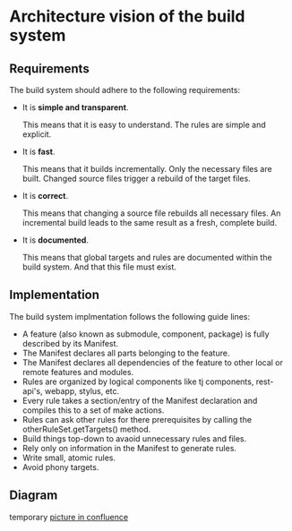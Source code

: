 # Architecture vision of the build system

## Requirements

The build system should adhere to the following requirements:

+ It is __simple and transparent__.

  This means that it is easy to understand. The rules are simple and
  explicit.

+ It is __fast__.

  This means that it builds incrementally. Only the necessary files are
  built. Changed source files trigger a rebuild of the target files.

+ It is __correct__.

  This means that changing a source file rebuilds all necessary files. An incremental
  build leads to the same result as a fresh, complete build.

+ It is __documented__.

  This means that global targets and rules are documented within the build
  system. And that this file must exist.

## Implementation

The build system implmentation follows the following guide lines:

+ A feature (also known as submodule, component, package) is fully
  described by its Manifest.
+ The Manifest declares all parts belonging to the feature.
+ The Manifest declares all dependencies of the feature to other
  local or remote features and modules.
+ Rules are organized by logical components like tj components,
  rest-api's, webapp, stylus, etc.
+ Every rule takes a section/entry of the Manifest declaration and
  compiles this to a set of make actions.
+ Rules can ask other rules for there prerequisites by calling the
  otherRuleSet.getTargets() method.
+ Build things top-down to avaoid unnecessary rules and files.
+ Rely only on information in the Manifest to generate rules.
+ Write small, atomic rules.
+ Avoid phony targets.

## Diagram

temporary [picture in confluence](https://confluence.actano.de/display/RX/Architecture+vision)

